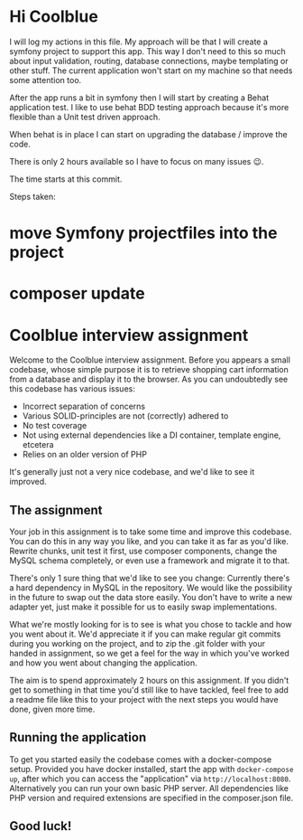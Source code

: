# Hi Coolblue

I will log my actions in this file. My approach will be that I will create a symfony project to support this app. 
This way I don't need to this so much about input validation, routing, database connections, maybe templating or other stuff. 
The current application won't start on my machine so that needs some attention too.

After the app runs a bit in symfony then I will start by creating a Behat application test. I like to use behat BDD testing 
approach because it's more flexible than a Unit test driven approach.   

When behat is in place I can start on upgrading the database / improve the code.

There is only 2 hours available so I have to focus on many issues 😉.

The time starts at this commit.

Steps taken:
# move Symfony projectfiles into the project
# composer update


# Coolblue interview assignment

Welcome to the Coolblue interview assignment. 
Before you appears a small codebase, whose simple purpose it is to retrieve shopping cart information from a database and display it to the browser. As you can undoubtedly see this codebase has various issues:

* Incorrect separation of concerns
* Various SOLID-principles are not (correctly) adhered to
* No test coverage
* Not using external dependencies like a DI container, template engine, etcetera
* Relies on an older version of PHP

It's generally just not a very nice codebase, and we'd like to see it improved.

## The assignment

Your job in this assignment is to take some time and improve this codebase. You can do this in any way you like, and you can take it as far as you'd like. Rewrite chunks, unit test it first, use composer components, change the MySQL schema completely, or even use a framework and migrate it to that.

There's only 1 sure thing that we'd like to see you change: Currently there's a hard dependency in MySQL in the repository. We would like the possibility in the future to swap out the data store easily. You don't have to write a new adapter yet, just make it possible for us to easily swap implementations.

What we're mostly looking for is to see is what you chose to tackle and how you went about it. We'd appreciate it if you can make regular git commits during you working on the project, and to zip the .git folder with your handed in assignment, so we get a feel for the way in which you've worked and how you went about changing the application.

The aim is to spend approximately 2 hours on this assignment. If you didn't get to something in that time you'd still like to have tackled, feel free to add a readme file like this to your project with the next steps you would have done, given more time.

## Running the application
To get you started easily the codebase comes with a docker-compose setup. Provided you have docker installed, start the app with `docker-compose up`, after which you can access the "application" via `http://localhost:8080`. Alternatively you can run your own basic PHP server. All dependencies like PHP version and required extensions are specified in the composer.json file.

## Good luck!

